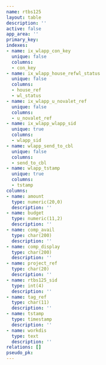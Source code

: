 ```yaml
---
name: rtbs125
layout: table
description: ''
active: false
app_area: ''
primary_key: 
indexes:
- name: ix_wlapp_con_key
  unique: false
  columns:
  - con_key
- name: ix_wlapp_house_refwl_status
  unique: false
  columns:
  - house_ref
  - wl_status
- name: ix_wlapp_u_novalet_ref
  unique: false
  columns:
  - u_novalet_ref
- name: ix_wlapp_wlapp_sid
  unique: true
  columns:
  - wlapp_sid
- name: wlapp_send_to_cbl
  unique: false
  columns:
  - send_to_cbl
- name: wlapp_tstamp
  unique: true
  columns:
  - tstamp
columns:
- name: amount
  type: numeric(20,0)
  description: ''
- name: budget
  type: numeric(11,2)
  description: ''
- name: comp_avail
  type: char(200)
  description: ''
- name: comp_display
  type: char(200)
  description: ''
- name: project_ref
  type: char(20)
  description: ''
- name: rtbs125_sid
  type: int(4)
  description: ''
- name: tag_ref
  type: char(11)
  description: ''
- name: tstamp
  type: timestamp
  description: ''
- name: workdis
  type: text
  description: ''
relations: []
pseudo_pk: 
---
```


